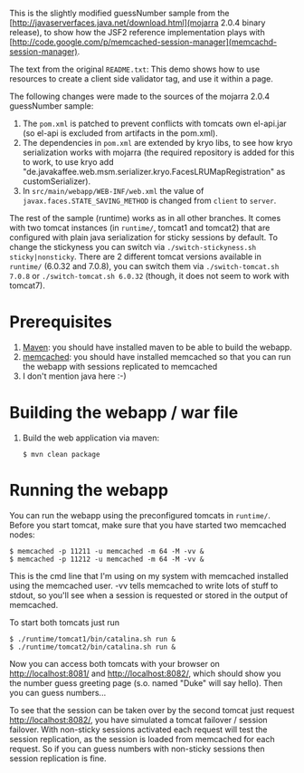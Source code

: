 This is the slightly modified guessNumber sample from the [http://javaserverfaces.java.net/download.html](mojarra 2.0.4 binary release), to show how the JSF2 reference implementation plays with [http://code.google.com/p/memcached-session-manager](memcachd-session-manager).

The text from the original `README.txt`:
    This demo shows how to use resources to create a client side validator tag, and use it within a page.

The following changes were made to the sources of the mojarra 2.0.4 guessNumber sample:
1. The `pom.xml` is patched to prevent conflicts with tomcats own el-api.jar (so el-api is excluded from artifacts in the pom.xml).
2. The dependencies in `pom.xml` are extended by kryo libs, to see how kryo serialization works with mojarra (the required repository is added for this to work, to use kryo add "de.javakaffee.web.msm.serializer.kryo.FacesLRUMapRegistration" as customSerializer).
3. In `src/main/webapp/WEB-INF/web.xml` the value of `javax.faces.STATE_SAVING_METHOD` is changed from `client` to `server`.

The rest of the sample (runtime) works as in all other branches. It comes with two tomcat instances (in `runtime/`, tomcat1 and tomcat2) that are configured with plain java serialization for sticky sessions by default.
To change the stickyness you can switch via `./switch-stickyness.sh sticky|nonsticky`.
There are 2 different tomcat versions available in `runtime/` (6.0.32 and 7.0.8), you can switch them via `./switch-tomcat.sh 7.0.8` or `./switch-tomcat.sh 6.0.32` (though, it does not seem to work with tomcat7).

# Prerequisites
1. [Maven](http://maven.apache.org): you should have installed maven to be able to build the webapp.
2. [memcached](http://memcached.org): you should have installed memcached so that you can run the webapp with sessions replicated to memcached
3. I don't mention java here :-)

# Building the webapp / war file
1. Build the web application via maven:

    `$ mvn clean package`

# Running the webapp
You can run the webapp using the preconfigured tomcats in `runtime/`. Before you start tomcat, make sure that you have started two memcached nodes:

    $ memcached -p 11211 -u memcached -m 64 -M -vv &
    $ memcached -p 11212 -u memcached -m 64 -M -vv &

This is the cmd line that I'm using on my system with memcached installed using the memcached user. -vv tells memcached to write lots of stuff to stdout, so you'll see when a session is requested or stored in the output of memcached.

To start both tomcats just run

    $ ./runtime/tomcat1/bin/catalina.sh run &
    $ ./runtime/tomcat2/bin/catalina.sh run &

Now you can access both tomcats with your browser on [http://localhost:8081/](http://localhost:8081/) and [http://localhost:8082/](http://localhost:8082/), which should show you the number guess greeting page (s.o. named "Duke" will say hello). Then you can guess numbers...

To see that the session can be taken over by the second tomcat just request [http://localhost:8082/](http://localhost:8082/), you have simulated a tomcat failover / session failover.
With non-sticky sessions activated each request will test the session replication, as the session is loaded from memcached for each request. So if you can guess numbers with non-sticky sessions then session replication is fine.
